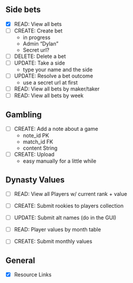 ## Side bets
- [x] READ: View all bets
- [ ] CREATE: Create bet
    - in progress
    - Admin “Dylan”
    - Secret url?
- [ ] DELETE: Delete a bet
- [ ] UPDATE: Take a side
    - type your name and the side
- [ ] UPDATE: Resolve a bet outcome
    - use a secret url at first
- [ ] READ: View all bets by maker/taker
- [ ] READ: View all bets by week

## Gambling
- [ ] CREATE: Add a note about a game
    - note_id PK
    - match_id FK
    - content String
- [ ] CREATE: Upload 
    - easy manually for a little while

## Dynasty Values
- [ ] READ: View all Players w/ current rank + value
- [ ] CREATE: Submit rookies to players collection
- [ ] UPDATE: Submit alt names (do in the GUI)
- [ ] READ: Player values by month table
- [ ] CREATE: Submit monthly values


## General
- [x] Resource Links